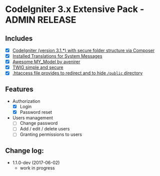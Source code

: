 # CodeIgniter 3.x Extensive Pack - ADMIN RELEASE

## Includes

* [x] [CodeIgniter (version 3.1.*) with secure folder structure via Composer](https://github.com/kenjis/codeigniter-composer-installer)
* [x] [Installed Translations for System Messages](https://github.com/kenjis/codeigniter-composer-installer#install-translations-for-system-messages)
* [x] [Awesome MY_Model by avenirer](https://github.com/avenirer/CodeIgniter-MY_Model)
* [x] [TWIG simple and secure](https://github.com/technet-systems/ci-extensive-pack)
* [x] [.htaccess file provides to redirect and to hide `/public` directory](http://stackoverflow.com/questions/23395706/htaccess-hide-subdirectory-url-after-redirect)

## Features

* Authorization
    * [x] Login
    * [x] Password reset
* Users management
    * [ ] Change password
    * [ ] Add / edit / delete users
    * [ ] Granting permissions to users

## Change log:

* 1.1.0-dev (2017-06-02)
  * work in progress